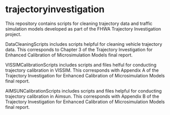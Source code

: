 # trajectoryinvestigation
This repository contains scripts for cleaning trajectory data and traffic simulation models developed as part of the FHWA Trajectory Investigation project. 

DataCleaningScripts includes scripts helpful for cleaning vehicle trajectory data. This corresponds to Chapter 3 of the Trajectory Investigation for Enhanced Calibration of Microsimulation Models final report. 

VISSIMCalibrationScripts includes scripts and files helful for conducting trajectory calibration in VISSIM. This corresponds with Appendix A of the Trajectory Investigation for Enhanced Calibration of Microsimulation Models final report. 

AIMSUNCalibrationScripts includes scripts and files helpful for conducting trajectory calibration in Aimsun. This corresponds with Appendix B of the Trajectory Investigation for Enhanced Calibration of Microsimulation Models final report. 



